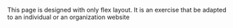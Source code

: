This page is designed with only flex layout. It is an exercise that be adapted to an individual or an organization website
